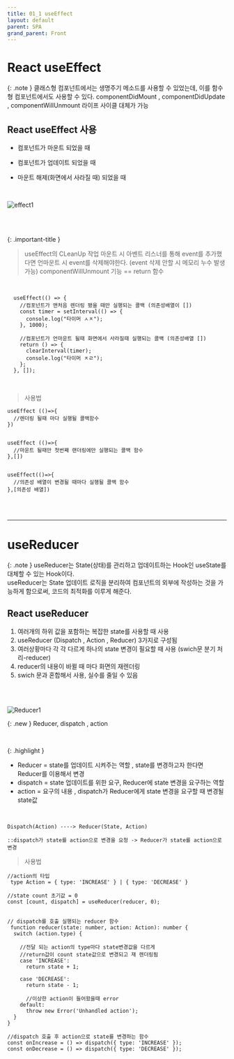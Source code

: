 ```yaml
---
title: 01_1 useEffect
layout: default
parent: SPA
grand_parent: Front
---
```


# React useEffect 

{: .note }
클래스형 컴포넌트에서는 생명주기 메소드를 사용할 수 있었는데, 이를 함수형 컴포넌트에서도 사용할 수 있다.
componentDidMount , componentDidUpdate , componentWillUnmount 라이프 사이클 대체가 가능

## React useEffect 사용

- 컴포넌트가 마운트 되었을 때
- 컴포넌트가 업데이트 되었을 때
- 마운트 해제(화면에서 사라질 때) 되었을 때

  <br/>
![effect1](https://user-images.githubusercontent.com/86187456/205477412-f496d198-d56a-4668-986d-8b52fa7817b3.png)

  <br/>
  <br/>

{: .important-title } 
> useEffect의 CLeanUp 작업 
> 마운트 시 아벤트 리스너를 통해 event를 추가했다면 언마운트 시 event를 삭제해야한다. (event 삭제 안할 시 메모리 누수 발생 가능) 
> componentWillUnmount 기능 == return 함수 

<br />

```
  useEffect(() => {
    //컴포넌트가 맨처음 렌더링 됐을 때만 실행되는 콜백 (의존성배열이 [])
    const timer = setInterval(() => {
      console.log("타이머 ㅅㅈ");
    }, 1000);

    //컴포넌트가 언마운트 될때 화면에서 사라질때 실행되는 콜백 (의존성배열 [])
    return () => {
      clearInterval(timer);
      console.log("타이머 ㅈㄹ");
    };
  }, []);

```

</br>

> 사용법

```
useEffect (()=>{
  //렌더링 될때 마다 실행될 콜백함수
})


useEffect (()=>{
  //마운트 될때만 첫번째 랜더링에만 실행되는 콜백 함수
},[])


useEffect(()=>{
  //의존성 배열이 변경될 때마다 실행될 콜백 함수
},[의존성 배열])
```

<br />
<br />

---

# useReducer


{: .note }
useReducer는 State(상태)를 관리하고 업데이트하는 Hook인 useState를 대체할 수 있는 Hook이다.<br/>
useReducer는 State 업데이트 로직을 분리하여 컴포넌트의 외부에 작성하는 것을 가능하게 함으로써, 코드의 최적화를 이루게 해준다.

## React useReducer
1. 여러개의 하위 값을 포함하는 복잡한 state를 사용할 때 사용 
2. useReducer (Dispatch , Action , Reducer) 3가지로 구성됨
3. 여러상황마다 각 각 다르게 하나의 state 변경이 필요할 때 사용 (swich문 분기 처리-reducer)
3. reducer의 내용이 바뀔 때 마다 화면의 재렌더링
4. swich 문과 혼합해서 사용, 실수를 줄일 수 있음

<br />
<br />

![Reducer1](https://user-images.githubusercontent.com/86187456/205430489-85dc82ae-75d3-49bb-9b74-d69185c4ae59.png)



{: .new }
Reducer, dispatch , action

<br />

{: .highlight }
- Reducer = state를 업데이트 시켜주는 역할 , state를 변경하고자 한다면 Reducer를 이용해서 변경
- dispatch = state 업데이트를 위한 요구, Reducer에 state 변경을 요구하는 역할
- action = 요구의 내용 ,  dispatch가 Reducer에게 state 변경을 요구할 때 변경될 state값

<br />

```
Dispatch(Action) ----> Reducer(State, Action)

::dispatch가 state를 action으로 변경을 요청 -> Reducer가 state를 action으로 변경
```



>사용법

```
//action의 타입
 type Action = { type: 'INCREASE' } | { type: 'DECREASE' }

//state count 초기값 = 0 
const [count, dispatch] = useReducer(reducer, 0);


// dispatch를 호출 실행되는 reducer 함수
 function reducer(state: number, action: Action): number {
  switch (action.type) {
    
    //전달 되는 action의 type마다 state변경값을 다르게 
    //return값이 count state값으로 변경되고 재 렌더링됨
    case 'INCREASE':   
      return state + 1;
    
    case 'DECREASE':    
      return state - 1;

      //이상한 action이 들어왔을때 error
    default:
      throw new Error('Unhandled action');
  }
}

//dispatch 호출 후 action으로 state를 변경하는 함수
const onIncrease = () => dispatch({ type: 'INCREASE' });
const onDecrease = () => dispatch({ type: 'DECREASE' });
```



